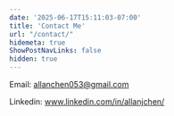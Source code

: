 ```yaml
---
date: '2025-06-17T15:11:03-07:00'
title: 'Contact Me'
url: "/contact/"
hidemeta: true
ShowPostNavLinks: false
hidden: true
---
```


Email: allanchen053@gmail.com

Linkedin: www.linkedin.com/in/allanjchen/